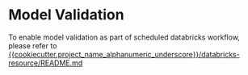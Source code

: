 # Model Validation
To enable model validation as part of scheduled databricks workflow, please refer to [{{cookiecutter.project_name_alphanumeric_underscore}}/databricks-resource/README.md](../databricks-resource/README.md)